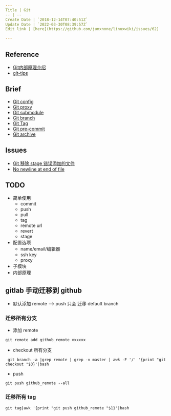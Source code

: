 ```yaml
---
Title | Git
-- | --
Create Date | `2018-12-14T07:40:51Z`
Update Date | `2022-03-30T08:39:57Z`
Edit link | [here](https://github.com/junxnone/linuxwiki/issues/62)

---
```

## Reference
- [Git内部原理介绍](https://cloud.tencent.com/developer/article/1369947)
- [git-tips](https://github.com/jaywcjlove/git-tips)

## Brief

- [Git config](/Git_config)
- [Git proxy](/Git_proxy_config)
- [Git submodule](/Git_submodule)
- [Git branch](/Git_branch)
- [Git Tag](/Git_tag)
- [Git pre-commit](/Git_precommit)
- [Git archive](/Git_archive)


## Issues
- [Git 移除 stage 错误添加的文件](/Git_remove_file_from_stage)
- [No newline at end of file](/git_diff_no_newline_at_end_of_file)

## TODO

- 简单使用
  - commit
  - push
  - pull
  - tag
  - remote url
  - revert
  - stage
- 配置选项
  - name/email/编辑器
  - ssh key
  - proxy
- 子模块
- 内部原理

## gitlab 手动迁移到 github 
- 默认添加 remote --> push 只会 迁移 default branch

### 迁移所有分支
- 添加 remote

```
git remote add github_remote xxxxxx
```
- checkout 所有分支
```
 git branch -a |grep remote | grep -v master | awk -F '/' '{print "git checkout "$3}'|bash
```
- push
```
git push github_remote --all
```
### 迁移所有 tag
```
git tag|awk '{print "git push github_remote "$1}'|bash
```
